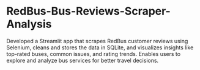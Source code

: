 # RedBus-Bus-Reviews-Scraper-Analysis
Developed a Streamlit app that scrapes RedBus customer reviews using Selenium, cleans and stores the data in SQLite, and visualizes insights like top-rated buses, common issues, and rating trends. Enables users to explore and analyze bus services for better travel decisions.
